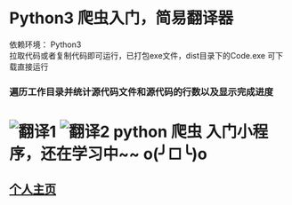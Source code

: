Python3 爬虫入门，简易翻译器
===================================
依赖环境： Python3
<br>
拉取代码或者复制代码即可运行，已打包exe文件，dist目录下的Code.exe 可下载直接运行
### 遍历工作目录并统计源代码文件和源代码的行数以及显示完成进度
![翻译1](https://github.com/StubbornGrass/EasyTranslate/blob/master/readmeImg/demo1.jpg)
![翻译2](https://github.com/StubbornGrass/EasyTranslate/blob/master/readmeImg/demo2.jpg)
python 爬虫 入门小程序，还在学习中~~ o(╯□╰)o
===================================
[个人主页](http://www.joker1996.com)
-----------------------------------
<br />